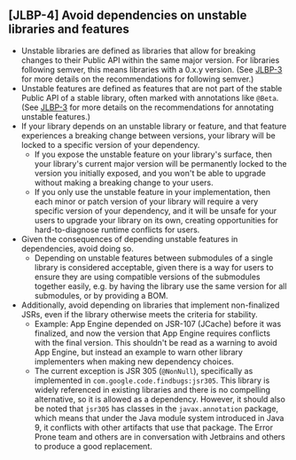 [JLBP-4] Avoid dependencies on unstable libraries and features
--------------------------------------------------------------

- Unstable libraries are defined as libraries that allow for breaking changes to
  their Public API within the same major version. For libraries following
  semver, this means libraries with a 0.x.y version. (See [JLBP-3](JLBP-3.md)
  for more details on the recommendations for following semver.)
- Unstable features are defined as features that are not part of the stable
  Public API of a stable library, often marked with annotations like `@Beta`.
  (See [JLBP-3](JLBP-3.md) for more details on the recommendations for
  annotating unstable features.)
- If your library depends on an unstable library or feature, and that feature
  experiences a breaking change between versions, your library will be locked to
  a specific version of your dependency.
  - If you expose the unstable feature on your library's surface, then your
    library's current major version will be permanently locked to the version
    you initially exposed, and you won't be able to upgrade without making a
    breaking change to your users.
  - If you only use the unstable feature in your implementation, then each minor
    or patch version of your library will require a very specific version of
    your dependency, and it will be unsafe for your users to upgrade your
    library on its own, creating opportunities for hard-to-diagnose runtime
    conflicts for users.
- Given the consequences of depending unstable features in dependencies, avoid
  doing so.
  - Depending on unstable features between submodules of a single library is
    considered acceptable, given there is a way for users to ensure they are
    using compatible versions of the submodules together easily, e.g. by having
    the library use the same version for all submodules, or by providing a BOM.
- Additionally, avoid depending on libraries that implement non-finalized JSRs,
  even if the library otherwise meets the criteria for stability.
  - Example: App Engine depended on JSR-107 (JCache) before it was finalized,
    and now the version that App Engine requires conflicts with the final
    version.  This shouldn't be read as a warning to avoid App Engine, but
    instead an example to warn other library implementers when making new
    dependency choices.
  - The current exception is JSR 305 (`@NonNull`), specifically as implemented
    in `com.google.code.findbugs:jsr305`. This library is widely referenced in
    existing libraries and there is no compelling alternative, so it is allowed
    as a dependency. However, it should also be noted that `jsr305` has classes
    in the `javax.annotation` package, which means that under the Java module
    system introduced in Java 9, it conflicts with other artifacts that use that
    package. The Error Prone team and others are in conversation with Jetbrains
    and others to produce a good replacement.

